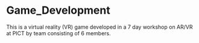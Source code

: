 # Game_Development
This is a virtual reality (VR) game developed in a 7 day workshop on AR/VR at PICT by team consisting of 6 members.
